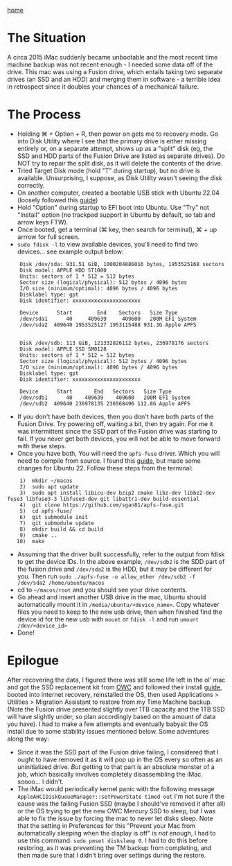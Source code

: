 [home](../../index.md)

# The Situation
A circa 2015 iMac suddenly became unbootable and the most recent time machine backup was not recent enough - I needed some data off of the drive. This mac was using a Fusion drive, which entails taking two separate drives (an SSD and an HDD) and merging them in software - a terrible idea in retrospect since it doubles your chances of a mechanical failure.
# The Process
- Holding ⌘ + Option + R, then power on gets me to recovery mode. Go into Disk Utility where I see that the primary drive is either missing entirely or, on a separate attempt, shows up as a "split" disk (eg, the SSD and HDD parts of the Fusion Drive are listed as separate drives). Do NOT try to repair the split disk, as it will delete the contents of the drive.
- Tried Target Disk mode (hold "T" during startup), but no drive is available. Unsurprising, I suppose, as Disk Utility wasn't seeing the disk correctly.
- On another computer, created a bootable USB stick with Ubuntu 22.04 (loosely followed this [guide](https://ubuntu.com/tutorials/create-a-usb-stick-on-macos))
- Hold "Option" during startup to EFI boot into Ubuntu. Use "Try" not "Install" option (no trackpad support in Ubuntu by default, so tab and arrow keys FTW).
- Once booted, get a terminal (⌘ key, then search for terminal), ⌘ + up arrrow for full screen.
- `sudo fdisk -l` to view available devices, you'll need to find two devices... see example output below:
```
	Disk /dev/sda: 931.51 GiB, 1000204886016 bytes, 1953525168 sectors
	Disk model: APPLE HDD ST1000
	Units: sectors of 1 * 512 = 512 bytes
	Sector size (logical/physical): 512 bytes / 4096 bytes
	I/O size (minimum/optimal): 4096 bytes / 4096 bytes
	Disklabel type: gpt
	Disk identifier: xxxxxxxxxxxxxxxxxxxxxx

	Device      Start        End    Sectors   Size Type
	/dev/sda1      40     409639     409600   200M EFI System
	/dev/sda2  409640 1953525127 1953115488 931.3G Apple APFS


	Disk /dev/sdb: 113 GiB, 121332826112 bytes, 236978176 sectors
	Disk model: APPLE SSD SM0128
	Units: sectors of 1 * 512 = 512 bytes
	Sector size (logical/physical): 512 bytes / 4096 bytes
	I/O size (minimum/optimal): 4096 bytes / 4096 bytes
	Disklabel type: gpt
	Disk identifier: xxxxxxxxxxxxxxxxxxxxxx

	Device      Start       End   Sectors   Size Type
	/dev/sdb1      40    409639    409600   200M EFI System
	/dev/sdb2  409640 236978135 236568496 112.8G Apple APFS
```
  - If you don't have both devices, then you don't have both parts of the Fusion Drive. Try powering off, waiting a bit, then try again. For me it was intermittent since the SSD part of the Fusion drive was starting to fail. If you never get both devices, you will not be able to move forward with these steps.
- Once you have both, You will need the `apfs-fuse` driver. Which you will need to compile from source. I found this [guide](https://linuxnewbieguide.org/how-to-mount-macos-apfs-disk-volumes-in-linux/), but made some changes for Ubuntu 22. Follow these steps from the terminal:
```
    1)  mkdir ~/macos
    2)  sudo apt update
    3)  sudo apt install libicu-dev bzip2 cmake libz-dev libbz2-dev fuse3 libfuse3-3 libfuse3-dev git libattr1-dev build-essential
    4)  git clone https://github.com/sgan81/apfs-fuse.git
    5)  cd apfs-fuse/
    6)  git submodule init
    7)  git submodule update
    8)  mkdir build && cd build
    9)  cmake ..
   10)  make
```
- Assuming that the driver built successfully, refer to the output from fdisk to get the device IDs. In the above example, `/dev/sdb2` is the SDD part of the fusion drive and `/dev/sda2` is the HDD, but it may be different for you. Then  run `sudo ./apfs-fuse -o allow_other /dev/sdb2 -f /dev/sda2 /home/ubuntu/macos`
- cd to `~/macos/root` and you should see your drive contents.
- Go ahead and insert another USB drive in the mac, Ubuntu should automatically mount it in `/media/ubuntu/<device_name>`. Copy whatever files you need to keep to the new usb drive, then when finished find the device id for the new usb with `mount` or `fdisk -l` and run `umount /dev/<device_id>` 
- Done!

# Epilogue
After recovering the data, I figured there was still some life left in the ol' mac and got the SSD replacement kit from [OWC](https://eshop.macsales.com/item/OWC/K27IM12HP1TB/) and followed their install [guide](https://eshop.macsales.com/installvideos/imac-27-inch-5k-late-2015/?filter=ssd), booted into internet recovery, reinstalled the OS, then used Applications > Utilities > Migration Assistant to restore from my Time Machine backup. (Note the Fusion drive presented slightly over 1TB capacity and the 1TB SSD will have slightly under, so plan accordingly based on the amount of data you have). I had to make a few attempts and eventually babysit the OS install due to some stability issues mentioned below. Some adventures along the way:
- Since it was the SSD part of the Fusion drive failing, I considered that I ought to have removed it as it will pop up in the OS every so often as an uninitialized drive. *But* getting to that part is an absolute monster of a job, which basically involves completely disassembling the iMac. soooo... I didn't.
- The iMac would periodically kernel panic with the following message `AppleAHCIDiskQueueManager::setPowerState timed out` I'm not sure if the cause was the failing Fusion SSD (maybe I should've removed it after all) or the OS trying to get the new OWC Mercury SSD to sleep, but I was able to fix the issue by forcing the mac to never let disks sleep. Note that the setting in Preferences for this "Prevent your Mac from automatically sleeping when the display is off" is *not* enough, I had to use this command: `sudo pmset disksleep 0`. I had to do this before restoring, as it was preventing the TM backup from completing, and then made sure that I didn't bring over settings during the restore. 
